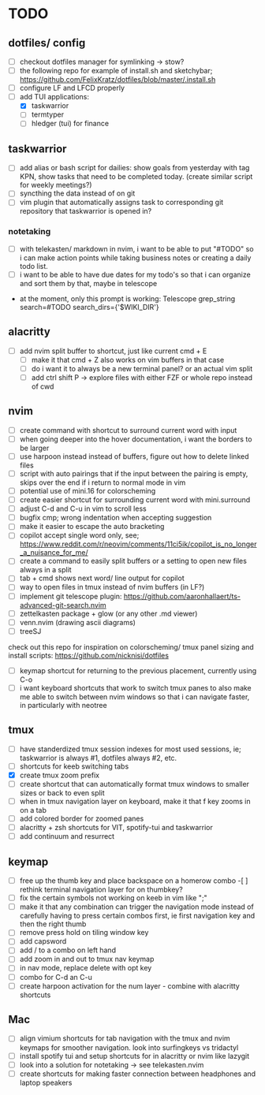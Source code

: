 # TODO

## dotfiles/ config

- [ ] checkout dotfiles manager for symlinking -> stow?
- [ ] the following repo for example of install.sh and sketchybar; https://github.com/FelixKratz/dotfiles/blob/master/.install.sh
- [ ] configure LF and LFCD properly
- [ ] add TUI applications:
  - [x] taskwarrior
  - [ ] termtyper
  - [ ] hledger (tui) for finance

## taskwarrior

- [ ] add alias or bash script for dailies: show goals from yesterday with tag KPN, show tasks that need to be completed today. (create similar script for weekly meetings?)
- [ ] syncthing the data instead of on git
- [ ] vim plugin that automatically assigns task to corresponding git repository that taskwarrior is opened in?

### notetaking

- [ ] with telekasten/ markdown in nvim, i want to be able to put "#TODO" so i can make action points while taking business notes or creating a daily todo list.
- [ ] i want to be able to have due dates for my todo's so that i can organize and sort them by that, maybe in telescope
- at the moment, only this prompt is working: Telescope grep_string search=#TODO search_dirs={'$WIKI_DIR'}

## alacritty

- [ ] add nvim split buffer to shortcut, just like current cmd + E
  - [ ] make it that cmd + Z also works on vim buffers in that case
  - [ ] do i want it to always be a new terminal panel? or an actual vim split
  - [ ] add ctrl shift P -> explore files with either FZF or whole repo instead of cwd

## nvim

- [ ] create command with shortcut to surround current word with input
- [ ] when going deeper into the hover documentation, i want the borders to be larger
- [ ] use harpoon instead instead of buffers, figure out how to delete linked files
- [ ] script with auto pairings that if the input between the pairing is empty, skips over the end if i return to normal mode in vim
- [ ] potential use of mini.16 for colorscheming
- [ ] create easier shortcut for surrounding current word with mini.surround
- [ ] adjust C-d and C-u in vim to scroll less
- [ ] bugfix cmp; wrong indentation when accepting suggestion
- [ ] make it easier to escape the auto bracketing
- [ ] copilot accept single word only, see; https://www.reddit.com/r/neovim/comments/11ci5ik/copilot_is_no_longer_a_nuisance_for_me/
- [ ] create a command to easily split buffers or a setting to open new files always in a split
- [ ] tab + cmd shows next word/ line output for copilot
- [ ] way to open files in tmux instead of nvim buffers (in LF?)
- [ ] implement git telescope plugin: https://github.com/aaronhallaert/ts-advanced-git-search.nvim
- [ ] zettelkasten package + glow (or any other .md viewer)
- [ ] venn.nvim (drawing ascii diagrams)
- [ ] treeSJ

check out this repo for inspiration on colorscheming/ tmux panel sizing and install scripts: https://github.com/nicknisi/dotfiles

- [ ] keymap shortcut for returning to the previous placement, currently using C-o
- [ ] i want keyboard shortcuts that work to switch tmux panes to also make me able to switch between nvim windows so that i can navigate faster, in particularly with neotree

## tmux

- [ ] have standerdized tmux session indexes for most used sessions, ie; taskwarrior is always #1, dotfiles always #2, etc.
- [ ] shortcuts for keeb switching tabs
- [x] create tmux zoom prefix
- [ ] create shortcut that can automatically format tmux windows to smaller sizes or back to even split
- [ ] when in tmux navigation layer on keyboard, make it that f key zooms in on a tab
- [ ] add colored border for zoomed panes
- [ ] alacritty + zsh shortcuts for VIT, spotify-tui and taskwarrior
- [ ] add continuum and resurrect

## keymap

- [ ] free up the thumb key and place backspace on a homerow combo -[ ] rethink terminal navigation layer for on thumbkey?
- [ ] fix the certain symbols not working on keeb in vim like ";"
- [ ] make it that any combination can trigger the navigation mode instead of carefully having to press certain combos first, ie first navigation key and then the right thumb
- [ ] remove press hold on tiling window key
- [ ] add capsword
- [ ] add / to a combo on left hand
- [ ] add zoom in and out to tmux nav keymap
- [ ] in nav mode, replace delete with opt key
- [ ] combo for C-d an C-u
- [ ] create harpoon activation for the num layer - combine with alacritty shortcuts

## Mac

- [ ] align vimium shortcuts for tab navigation with the tmux and nvim keymaps for smoother navigation. look into surfingkeys vs tridactyl
- [ ] install spotify tui and setup shortcuts for in alacritty or nvim like lazygit
- [ ] look into a solution for notetaking -> see telekasten.nvim
- [ ] create shortcuts for making faster connection between headphones and laptop speakers
